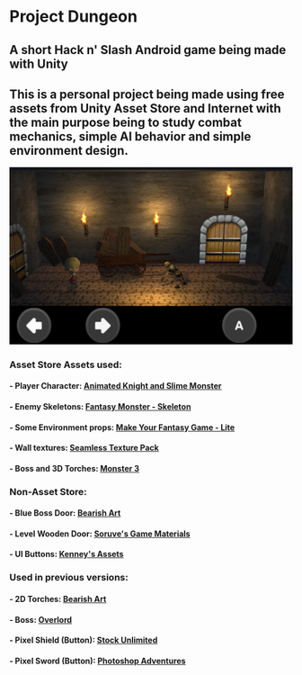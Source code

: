 # Project Dungeon

## A short Hack n' Slash Android game being made with Unity

## This is a personal project being made using free assets from Unity Asset Store and Internet with the main purpose being to study combat mechanics, simple AI behavior and simple environment design.

![](https://github.com/mvpires/project-dungeon/blob/master/Assets/Images/projectdg.png)

### Asset Store Assets used:
#### - Player Character: [Animated Knight and Slime Monster](https://www.assetstore.unity3d.com/en/#!/content/24471)
#### - Enemy Skeletons: [Fantasy Monster - Skeleton](https://www.assetstore.unity3d.com/en/#!/content/35635)
#### - Some Environment props: [Make Your Fantasy Game - Lite](https://www.assetstore.unity3d.com/en/#!/content/8312)
#### - Wall textures: [Seamless Texture Pack](https://www.assetstore.unity3d.com/en/#!/content/21934)
#### - Boss and 3D Torches: [Monster 3](https://www.assetstore.unity3d.com/en/#!/content/48933)

### Non-Asset Store:
#### - Blue Boss Door: [Bearish Art](http://bearish-art.blogspot.com.br/2015/08/blue-dungeon.html)
#### - Level Wooden Door: [Soruve's Game Materials](https://rmgamematerial.wordpress.com/2011/04/10/fsmtiles/)
#### - UI Buttons: [Kenney's Assets](https://kenney.nl/assets/onscreen-controls)

### Used in previous versions:
#### - 2D Torches: [Bearish Art](http://bearish-art.blogspot.com.br/2015/08/blue-dungeon.html)
#### - Boss: [Overlord](https://www.assetstore.unity3d.com/en/#!/content/48768)
#### - Pixel Shield (Button): [Stock Unlimited](http://images.cdn2.stockunlimited.net/clipart/pixel-art-shield_1958392.jpg)
#### - Pixel Sword (Button): [Photoshop Adventures](http://photoshopadventures.com/?p=56)


